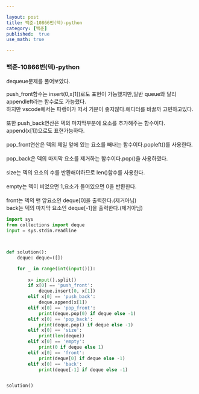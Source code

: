 ```yaml
---

layout: post
title: 백준-10866번(덱)-python
category: [백준]
published:  true
use_math: true

---
```

### 백준-10866번(덱)-python

dequeue문제를 풀어보았다.<br>

push_front함수는 insert(0,x[1])로도 표현이 가능했지만,일반 queue와 달리 appendleft라는 함수로도 가능했다.<br>
하지만 vscode에서는 파랭이가 떠서 기분이 좋지않다.에디터를 바꿀까 고민하고있다.<br>
<br>
또한 push_back연산은 덱의 마지막부분에 요소를 추가해주는 함수이다.<br>
append(x[1])으로도 표현가능하다.<br>
<br>
pop_front연산은 덱의 제일 앞에 있는 요소를 빼내는 함수이다.popleft()를 사용한다.<br>
<br>
pop_back은 덱의 마지막 요소를 제거하는 함수이다.pop()을 사용하였다.<br>
<br>
size는 덱의 요소의 수를 반환해야하므로 len()함수를 사용한다.<br>
<br>
empty는 덱이 비었으면 1,요소가 들어있으면 0을 반환한다.<br>
<br>
front는 덱의 맨 앞요소인 deque[0]을 출력한다.(제거아님)<br>
back는 덱의 마지막 요소인 deque[-1]을 출력한다.(제거아님)<br>

```python
import sys
from collections import deque
input = sys.stdin.readline



def solution():
    deque: deque=([])

    for _ in range(int(input())):
        
        x= input().split()
        if x[0] == 'push_front':
            deque.insert(0, x[1])
        elif x[0] == 'push_back':
            deque.append(x[1])
        elif x[0] == 'pop_front':
            print(deque.pop(0) if deque else -1)
        elif x[0] == 'pop_back':
            print(deque.pop() if deque else -1)
        elif x[0] == 'size':
            print(len(deque))
        elif x[0] == 'empty':
            print(0 if deque else 1)
        elif x[0] == 'front':
            print(deque[0] if deque else -1)
        elif x[0] == 'back':
            print(deque[-1] if deque else -1)


solution()
```
